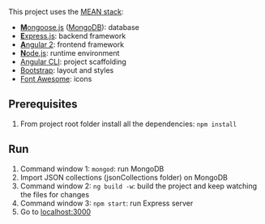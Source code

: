 



This project uses the [MEAN stack](https://en.wikipedia.org/wiki/MEAN_(software_bundle)):
* [**M**ongoose.js](http://www.mongoosejs.com) ([MongoDB](https://www.mongodb.com)): database
* [**E**xpress.js](http://expressjs.com): backend framework
* [**A**ngular 2](https://angular.io): frontend framework
* [**N**ode.js](https://nodejs.org): runtime environment
* [Angular CLI](https://cli.angular.io): project scaffolding
* [Bootstrap](http://www.getbootstrap.com): layout and styles
* [Font Awesome](http://fontawesome.io): icons

## Prerequisites
1. From project root folder install all the dependencies: `npm install`

## Run
1. Command window 1: `mongod`: run MongoDB
2. Import JSON collections (jsonCollections folder) on MongoDB
3. Command window 2: `ng build -w`: build the project and keep watching the files for changes
4. Command window 3: `npm start`: run Express server
5. Go to [localhost:3000](http://localhost:3000)

